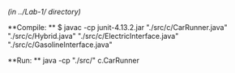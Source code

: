 *(in ../Lab-1/ directory)*

**Compile: **
$  javac -cp junit-4.13.2.jar "./src/c/CarRunner.java" "./src/c/Hybrid.java" "./src/c/ElectricInterface.java" "./src/c/GasolineInterface.java" 

**Run: **
java -cp "./src/" c.CarRunner
